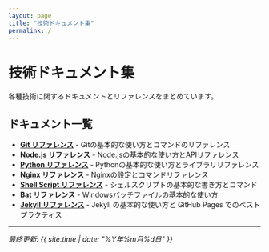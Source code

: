 ```yaml
---
layout: page
title: "技術ドキュメント集"
permalink: /
---
```


# 技術ドキュメント集

各種技術に関するドキュメントとリファレンスをまとめています。

## ドキュメント一覧

- **[Git リファレンス](git.html)** - Gitの基本的な使い方とコマンドのリファレンス
- **[Node.js リファレンス](nodejs.html)** - Node.jsの基本的な使い方とAPIリファレンス
- **[Python リファレンス](python.html)** - Pythonの基本的な使い方とライブラリリファレンス
- **[Nginx リファレンス](nginx.html)** - Nginxの設定とコマンドリファレンス
- **[Shell Script リファレンス](shellscript.html)** - シェルスクリプトの基本的な書き方とコマンド
- **[Bat リファレンス](bat.html)** - Windowsバッチファイルの基本的な使い方
- **[Jekyll リファレンス](jekyll.html)** - Jekyll の基本的な使い方と GitHub Pages でのベストプラクティス

---

*最終更新: {{ site.time | date: "%Y年%m月%d日" }}*